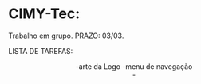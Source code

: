 # CIMY-Tec:

Trabalho em grupo. 
PRAZO: 03/03.

LISTA DE TAREFAS:

<body>
  <header>
      -arte da Logo 
      -menu de navegação
      
  <main>
  -

  <footer>
</body>

